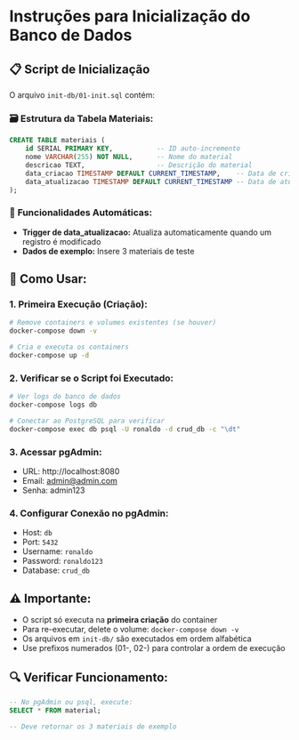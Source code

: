 # Instruções para Inicialização do Banco de Dados

## 📋 Script de Inicialização

O arquivo `init-db/01-init.sql` contém:

### 🗃️ **Estrutura da Tabela Materiais:**
```sql
CREATE TABLE materiais (
    id SERIAL PRIMARY KEY,           -- ID auto-incremento
    nome VARCHAR(255) NOT NULL,      -- Nome do material
    descricao TEXT,                  -- Descrição do material
    data_criacao TIMESTAMP DEFAULT CURRENT_TIMESTAMP,    -- Data de criação
    data_atualizacao TIMESTAMP DEFAULT CURRENT_TIMESTAMP -- Data de atualização
);
```

### 🔧 **Funcionalidades Automáticas:**
- **Trigger de data_atualizacao:** Atualiza automaticamente quando um registro é modificado
- **Dados de exemplo:** Insere 3 materiais de teste

## 🚀 **Como Usar:**

### 1. **Primeira Execução (Criação):**
```bash
# Remove containers e volumes existentes (se houver)
docker-compose down -v

# Cria e executa os containers
docker-compose up -d
```

### 2. **Verificar se o Script foi Executado:**
```bash
# Ver logs do banco de dados
docker-compose logs db

# Conectar ao PostgreSQL para verificar
docker-compose exec db psql -U ronaldo -d crud_db -c "\dt"
```

### 3. **Acessar pgAdmin:**
- URL: http://localhost:8080
- Email: admin@admin.com
- Senha: admin123

### 4. **Configurar Conexão no pgAdmin:**
- Host: `db`
- Port: `5432`
- Username: `ronaldo`
- Password: `ronaldo123`
- Database: `crud_db`

## ⚠️ **Importante:**

- O script só executa na **primeira criação** do container
- Para re-executar, delete o volume: `docker-compose down -v`
- Os arquivos em `init-db/` são executados em ordem alfabética
- Use prefixos numerados (01-, 02-) para controlar a ordem de execução

## 🔍 **Verificar Funcionamento:**

```sql
-- No pgAdmin ou psql, execute:
SELECT * FROM material;

-- Deve retornar os 3 materiais de exemplo
```
